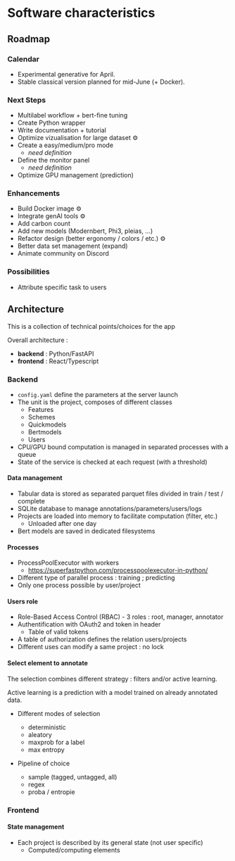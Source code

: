 # Software characteristics

## Roadmap

### Calendar

- Experimental generative for April.
- Stable classical version planned for mid-June (+ Docker).

### Next Steps

- Multilabel workflow + bert-fine tuning
- Create Python wrapper
- Write documentation + tutorial
- Optimize vizualisation for large dataset ⚙
- Create a easy/medium/pro mode
    - *need definition*
- Define the monitor panel
    - *need definition*
- Optimize GPU management (prediction)

### Enhancements

- Build Docker image ⚙
- Integrate genAI tools ⚙
- Add carbon count 
- Add new models (Modernbert, Phi3, pleias, ...) 
- Refactor design (better ergonomy / colors / etc.) ⚙
- Better data set management (expand)
- Animate community on Discord

### Possibilities
- Attribute specific task to users

## Architecture

This is a collection of technical points/choices for the app

Overall architecture :

- **backend** : Python/FastAPI
- **frontend** : React/Typescript

### Backend

- `config.yaml` define the parameters at the server launch
- The unit is the project, composes of different classes
    - Features
    - Schemes
    - Quickmodels
    - Bertmodels
    - Users
- CPU/GPU bound computation is managed in separated processes with a queue
- State of the service is checked at each request (with a threshold)

#### Data management

- Tabular data is stored as separated parquet files divided in train / test / complete
- SQLite database to manage annotations/parameters/users/logs
- Projects are loaded into memory to facilitate computation (filter, etc.)
    - Unloaded after one day
- Bert models are saved in dedicated filesystems

#### Processes

- ProcessPoolExecutor with workers
    - https://superfastpython.com/processpoolexecutor-in-python/
- Different type of parallel process : training ; predicting
- Only one process possible by user/project

#### Users role

- Role-Based Access Control (RBAC) - 3 roles : root, manager, annotator
- Authentification with OAuth2 and token in header
    - Table of valid tokens
- A table of authorization defines the relation users/projects
- Different uses can modify a same project : no lock

#### Select element to annotate

The selection combines different strategy : filters and/or active learning.

Active learning is a prediction with a model trained on already annotated data.

- Different modes of selection
    - deterministic
    - aleatory
    - maxprob for a label
    - max entropy

- Pipeline of choice
    - sample (tagged, untagged, all)
    - regex
    - proba / entropie


### Frontend 

#### State management

- Each project is described by its general state (not user specific)
    - Computed/computing elements